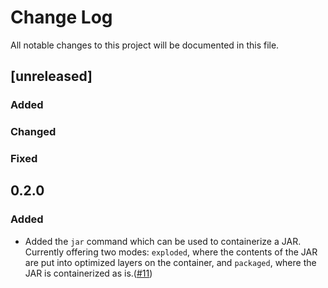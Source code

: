 # Change Log
All notable changes to this project will be documented in this file.

## [unreleased]

### Added

### Changed

### Fixed

## 0.2.0

### Added
- Added the `jar` command which can be used to containerize a JAR. Currently offering two modes: `exploded`, where the contents of the JAR are put into optimized layers on the container, and `packaged`, where the JAR is containerized as is.([#11](https://github.com/GoogleContainerTools/jib/projects/11))
